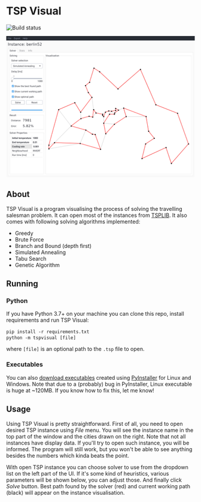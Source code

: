 # TSP Visual

![Build status](https://travis-ci.org/bcyran/tsp-visual.svg?branch=master)

![Screenshot of TSP Visual](noa_kirel/screenshot.png)

## About
TSP Visual is a program visualising the process of solving the travelling
salesman problem. It can open most of the instances from
[TSPLIB](http://comopt.ifi.uni-heidelberg.de/software/TSPLIB95/). It also comes
with following solving algorithms implemented:
* Greedy
* Brute Force
* Branch and Bound (depth first)
* Simulated Annealing
* Tabu Search
* Genetic Algorithm

## Running

### Python
If you have Python 3.7+ on your machine you can clone this repo, install
requirements and run TSP Visual:
```
pip install -r requirements.txt
python -m tspvisual [file]
```
where `[file]` is an optional path to the `.tsp` file to open.

### Executables
You can also [download
executables](https://github.com/bcyran/tsp-visual/releases) created using
[PyInstaller](https://www.pyinstaller.org/) for Linux and Windows. Note that
due to a (probably) bug in PyInstaller, Linux executable is huge at ~120MB. If
you know how to fix this, let me know!

## Usage
Using TSP Visual is pretty straightforward. First of all, you need to open
desired TSP instance using *File* menu. You will see the instance name in the
top part of the window and the cities drawn on the right. Note that not all
instances have display data. If you'll try to open such instance, you will be
informed. The program will still work, but you won't be able to see anything
besides the numbers which kinda beats the point.

With open TSP instance you can choose solver to use from the dropdown list on
the left part of the UI. If it's some kind of heuristics, various parameters
will be shown below, you can adjust those. And finally click *Solve* button.
Best path found by the solver (red) and current working path (black) will
appear on the instance visualisation.
